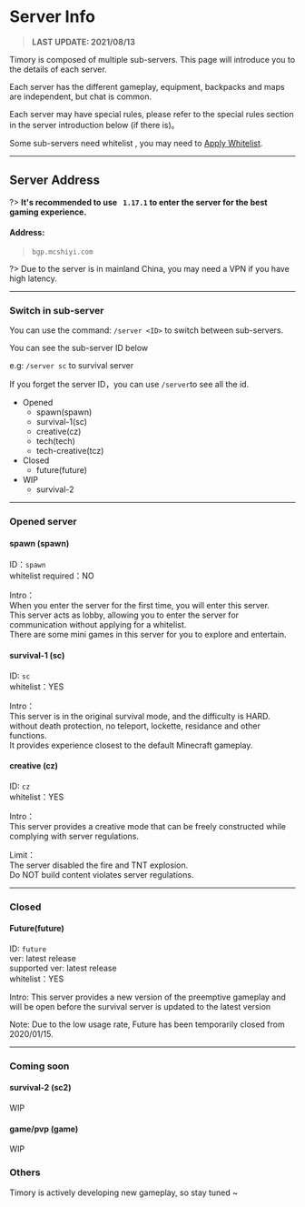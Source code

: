# Server Info

> **LAST UPDATE: 2021/08/13**

Timory is composed of multiple sub-servers. This page will introduce you to the details of each server.

Each server has the different gameplay, equipment, backpacks and maps are independent, but chat is common.

Each server may have special rules, please refer to the special rules section in the server introduction below (if there is)。

Some sub-servers need whitelist , you may need to [Apply Whitelist](/en-US/join/whitelist.md).

-----

## Server Address

?> **It\'s recommended to use `` 1.17.1`` to enter the server for the best gaming experience.**

#### Address:  
> `` bgp.mcshiyi.com   ``  

?> Due to the server is in mainland China, you may need a VPN if you have high latency.

-----

### Switch in sub-server

You can use the command: ``/server <ID>`` to switch between sub-servers.

You can see the sub-server ID below

e.g: ``/server sc`` to survival server

If you forget the server ID，you can use ``/server``to see all the id.

- Opened
    - spawn(spawn)
    - survival-1(sc)
    - creative(cz)
    - tech(tech)
    - tech-creative(tcz)
- Closed
    - future(future)
- WIP
    - survival-2

    
-----

### Opened server 

#### spawn (spawn) 

ID：``spawn``  
whitelist required：NO  

Intro：  
When you enter the server for the first time,
you will enter this server.  
This server acts
as lobby, allowing you to enter the
server for communication without applying for
a whitelist.  
There are some mini games in this
server for you to explore and entertain.

#### survival-1 (sc)

ID: ``sc``  
whitelist：YES

Intro：  
This server is in the original survival mode,
and the difficulty is HARD.   
without death protection,
no teleport, lockette, residance and other functions.  
It provides experience closest to the default Minecraft gameplay.

#### creative (cz)

ID: ``cz``  
whitelist：YES

Intro：  
This server provides a creative mode 
that can be freely constructed while
complying with server regulations.

Limit：  
The server disabled the fire and TNT explosion.  
Do NOT build content violates server regulations.

-----

### Closed

#### Future(future)

ID: ``future``  
ver: latest release  
supported ver: latest release  
whitelist：YES

Intro: This server provides a new version of
the preemptive gameplay and will be open before
the survival server is updated to the latest version

Note: Due to the low usage rate,
Future has been temporarily closed from 2020/01/15.

-----

### Coming soon

#### survival-2 (sc2)

WIP

#### game/pvp (game)

WIP

### Others

Timory is actively developing new gameplay, so stay tuned ~
